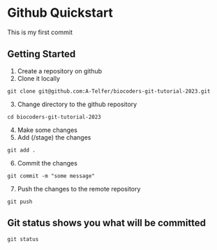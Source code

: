 # Github Quickstart

This is my first commit

## Getting Started

1. Create a repository on github
2. Clone it locally
```
git clone git@github.com:A-Telfer/biocoders-git-tutorial-2023.git
```
3. Change directory to the github repository 
```
cd biocoders-git-tutorial-2023
```
4. Make some changes
5. Add (/stage) the changes
```
git add .
```
6. Commit the changes
```
git commit -m "some message"
```
7. Push the changes to the remote repository
```
git push 
```

## Git status shows you what will be committed
```
git status
```
